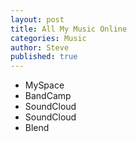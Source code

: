 ```yaml
---
layout: post
title: All My Music Online
categories: Music
author: Steve
published: true
---
```

+ MySpace
+ BandCamp
+ SoundCloud
+ SoundCloud
+ Blend
